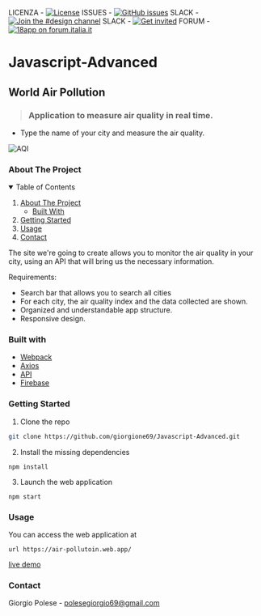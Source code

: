 LICENZA - [![License](https://img.shields.io/github/license/italia/bootstrap-italia.svg)](https://github.com/italia/bootstrap-italia/blob/master/LICENSE)
ISSUES - [![GitHub issues](https://img.shields.io/github/issues/italia/bootstrap-italia.svg)](https://github.com/italia/bootstrap-italia/issues)
SLACK - [![Join the #design channel](https://img.shields.io/badge/Slack%20channel-%23design-blue.svg)](https://developersitalia.slack.com/messages/C7VPAUVB3/)
SLACK - [![Get invited](https://slack.developers.italia.it/badge.svg)](https://slack.developers.italia.it/)
FORUM - [![18app on forum.italia.it](https://img.shields.io/badge/Forum-18app-blue.svg)](https://forum.italia.it/c/18app-carta-docente)

# Javascript-Advanced
## World Air Pollution
> ### Application to measure air quality in real time.
 * Type the name of your city and measure the air quality.
 
 
 
![AQI](https://user-images.githubusercontent.com/74590441/123654435-5caf0000-d82e-11eb-9a72-0be59f90571b.png)

### About The Project

<details open="open">
  <summary>Table of Contents</summary>
  <ol>
    <li>
      <a href="#about-the-project">About The Project</a>
      <ul>
        <li><a href="#built-with">Built With</a></li>
      </ul>
    </li>
    <li><a href="#getting-started">Getting Started</a></li>
    <li><a href="#usage">Usage</a></li>
    <li><a href="#contact">Contact</a></li>
  </ol>
</details>

The site we're going to create allows you to monitor the air quality in your city, using an API that will bring us the necessary information.

Requirements:

- Search bar that allows you to search all cities
- For each city, the air quality index and the data collected are shown.
- Organized and understandable app structure.
- Responsive design.


### Built with

* [Webpack](https://webpack.js.org/)
* [Axios](https://www.npmjs.com/package/axios)
* [API](https://waqi.info/)
* [Firebase](https://firebase.google.com/)


### Getting Started

1. Clone the repo

```sh
git clone https://github.com/giorgione69/Javascript-Advanced.git
```

2. Install the missing dependencies

```npm
npm install
```

3. Launch the web application

```npm
npm start
```

<!-- USAGE -->


### Usage

You can access the web application at

```
url https://air-pollutoin.web.app/
```
[live demo](https://air-pollutoin.web.app/)


### Contact

Giorgio Polese - polesegiorgio69@gmail.com

